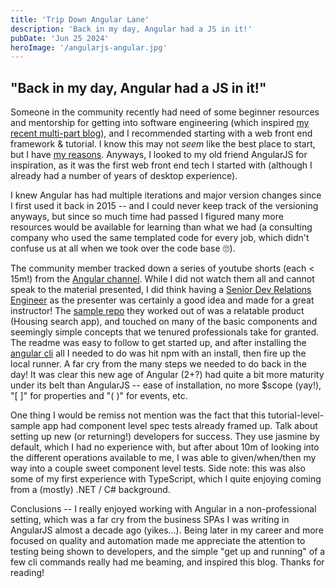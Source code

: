 ```yaml
---
title: 'Trip Down Angular Lane'
description: 'Back in my day, Angular had a JS in it!'
pubDate: 'Jun 25 2024'
heroImage: '/angularjs-angular.jpg'
---
```


## "Back in my day, Angular had a JS in it!"

Someone in the community recently had need of some beginner resources and mentorship for getting into software engineering (which inspired [my recent multi-part blog](/blog/software-engineering-basics)), and I recommended starting with a web front end framework & tutorial. I know this may not _seem_ like the best place to start, but I have [my reasons](/blog/seb-pt4). Anyways, I looked to my old friend AngularJS for inspiration, as it was the first web front end tech I started with (although I already had a number of years of desktop experience). 

I knew Angular has had multiple iterations and major version changes since I first used it back in 2015 -- and I could never keep track of the versioning anyways, but since so much time had passed I figured many more resources would be available for learning than what we had (a consulting company who used the same templated code for every job, which didn't confuse us at all when we took over the code base 🙄).

The community member tracked down a series of youtube shorts (each < 15m!) from the [Angular channel](https://www.youtube.com/@Angular). While I did not watch them all and cannot speak to the material presented, I did think having a [Senior Dev Relations Engineer](https://io.google/2022/speakers/mark-thompson/) as the presenter was certainly a good idea and made for a great instructor! The [sample repo](https://goo.gle/learn-angular-step-1) they worked out of was a relatable product (Housing search app), and touched on many of the basic components and seemingly simple concepts that we tenured professionals take for granted. The readme was easy to follow to get started up, and after installing the [angular cli](https://www.npmjs.com/package/@angular/cli) all I needed to do was hit npm with an install, then fire up the local runner. A far cry from the many steps we needed to do back in the day! It was clear this new age of Angular (2+?) had quite a bit more maturity under its belt than AngularJS -- ease of installation, no more $scope (yay!), "[ ]" for properties and "( )" for events, etc. 

One thing I would be remiss not mention was the fact that this tutorial-level-sample app had component level spec tests already framed up. Talk about setting up new (or returning!) developers for success. They use jasmine by default, which I had no experience with, but after about 10m of looking into the different operations available to me, I was able to given/when/then my way into a couple sweet component level tests. Side note: this was also some of my first experience with TypeScript, which I quite enjoying coming from a (mostly) .NET / C# background.

Conclusions -- I really enjoyed working with Angular in a non-professional setting, which was a far cry from the business SPAs I was writing in AngularJS almost a decade ago (yikes...). Being later in my career and more focused on quality and automation made me appreciate the attention to testing being shown to developers, and the simple "get up and running" of a few cli commands really had me beaming, and inspired this blog. Thanks for reading!